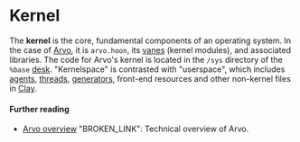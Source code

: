 # Kernel

The **kernel** is the core, fundamental components of an operating system. In the case of [Arvo](arvo.md), it is `arvo.hoon`, its [vanes](vane.md) (kernel modules), and associated libraries. The code for Arvo's kernel is located in the `/sys` directory of the `%base` [desk](desk.md). "Kernelspace" is contrasted with "userspace", which includes [agents](agent.md), [threads](thread.md), [generators](generator.md), front-end resources and other non-kernel files in [Clay](clay.md).

#### Further reading

- [Arvo overview](../system/kernel) "BROKEN_LINK": Technical overview of Arvo.
